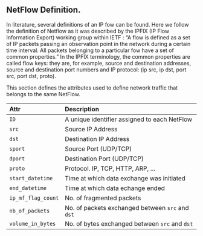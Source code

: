 ## NetFlow Definition.

In literature, several definitions of an IP fow can be found. Here we follow the definition of Netflow as
it was described by the IPFIX (IP Flow Information Export) working group within IETF :
“A flow is defined as a set of IP packets passing an observation point in the network during a certain
time interval. All packets belonging to a particular fow have a set of common properties.”
In the IPFIX terminology, the common properties are called
flow keys: they are, for example, source and destination addresses, source and destination port numbers and IP protocol: (ip src, ip dst, port src, port dst, proto).

This section defines the attributes used to define network traffic that belongs to the same NetFlow.

| Attr                            | Description                                      |
|:--------------------------------|:-------------------------------------------------|
| `ID` 	                          | A unique identifier assigned to each NetFlow     |
| `src`                           | Source IP Address                                |
| `dst`                           | Destination IP Address                           |
| `sport` 	                      | Source Port (UDP/TCP)                            |
| `dport` 	                      | Destination Port (UDP/TCP)                       |
| `proto` 	                      | Protocol. IP, TCP, HTTP, ARP, ...                |
| `start_datetime`                | Time at which data exchange was initiated        |
| `end_datetime`            	    | Time at which data echange ended                 |
| `ip_mf_flag_count`              | No. of fragmented packets                        |
| `nb_of_packets`                 | No. of packets exchanged between `src` and `dst` |
| `volume_in_bytes`               | No. of bytes exchanged between `src` and `dst`   |
